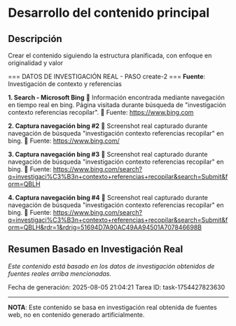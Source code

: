 # Desarrollo del contenido principal

## Descripción
Crear el contenido siguiendo la estructura planificada, con enfoque en originalidad y valor



=== DATOS DE INVESTIGACIÓN REAL - PASO create-2 ===
**Fuente**: Investigación de contexto y referencias


**1. Search - Microsoft Bing**
   📄 Información encontrada mediante navegación en tiempo real en bing. Página visitada durante búsqueda de "investigación contexto referencias recopilar".
   🔗 Fuente: https://www.bing.com


**2. Captura navegación bing #2**
   📄 Screenshot real capturado durante navegación de búsqueda "investigación contexto referencias recopilar" en bing.
   🔗 Fuente: https://www.bing.com/


**3. Captura navegación bing #3**
   📄 Screenshot real capturado durante navegación de búsqueda "investigación contexto referencias recopilar" en bing.
   🔗 Fuente: https://www.bing.com/search?q=investigaci%C3%B3n+contexto+referencias+recopilar&search=Submit&form=QBLH


**4. Captura navegación bing #4**
   📄 Screenshot real capturado durante navegación de búsqueda "investigación contexto referencias recopilar" en bing.
   🔗 Fuente: https://www.bing.com/search?q=investigaci%C3%B3n+contexto+referencias+recopilar&search=Submit&form=QBLH&rdr=1&rdrig=51694D7A90AC49AA94501A707846698B



## Resumen Basado en Investigación Real
*Este contenido está basado en los datos de investigación obtenidos de fuentes reales arriba mencionadas.*

Fecha de generación: 2025-08-05 21:04:21
Tarea ID: task-1754427823630

---
**NOTA**: Este contenido se basa en investigación real obtenida de fuentes web, no en contenido generado artificialmente.
